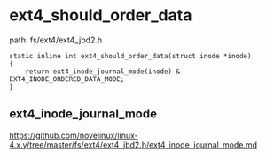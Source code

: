 ext4_should_order_data
========================================

path: fs/ext4/ext4_jbd2.h
```
static inline int ext4_should_order_data(struct inode *inode)
{
    return ext4_inode_journal_mode(inode) & EXT4_INODE_ORDERED_DATA_MODE;
}
```

ext4_inode_journal_mode
----------------------------------------

https://github.com/novelinux/linux-4.x.y/tree/master/fs/ext4/ext4_jbd2.h/ext4_inode_journal_mode.md
